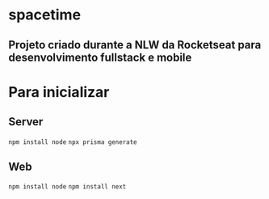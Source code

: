 # spacetime

## Projeto criado durante a NLW da Rocketseat para desenvolvimento fullstack e mobile

# Para inicializar

## Server

```npm install node```
```npx prisma generate```

## Web

```npm install node```
```npm install next```




